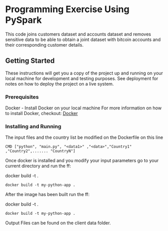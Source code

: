 # Programming Exercise Using PySpark

This code joins customers dataset and accounts dataset and removes sensitive data to be able to obtain a joint dataset with bitcoin accounts and their corresponding customer details.

## Getting Started

These instructions will get you a copy of the project up and running on your local machine for development and testing purposes. See deployment for notes on how to deploy the project on a live system.

### Prerequisites

Docker - Install Docker on your local machine
For more information on how to install Docker, checkout: [Docker](https://docs.docker.com/get-docker/)


### Installing and Running

The input files and the country list be modified on the Dockerfile on this line

```
CMD ["python", "main.py", "<data1>" ,"<data>","Country1" ,"Country2",....... "CountryN"] 
```

Once docker is installed and you modify your input parameters go to your current directory and run the ff:

docker build -t <appname> .  

```
docker build -t my-python-app .  
```

After the image has been built run the ff:

docker build -t <appname> . 

```
docker build -t my-python-app . 
```

Output Files can be found on the client data folder.